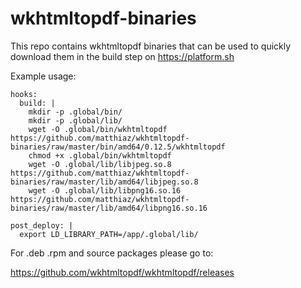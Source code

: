 # wkhtmltopdf-binaries

This repo contains wkhtmltopdf binaries that can be used to quickly download them in the build step on https://platform.sh

Example usage:
```
hooks:
  build: |
    mkdir -p .global/bin/
    mkdir -p .global/lib/
    wget -O .global/bin/wkhtmltopdf https://github.com/matthiaz/wkhtmltopdf-binaries/raw/master/bin/amd64/0.12.5/wkhtmltopdf
    chmod +x .global/bin/wkhtmltopdf
    wget -O .global/lib/libjpeg.so.8 https://github.com/matthiaz/wkhtmltopdf-binaries/raw/master/lib/amd64/libjpeg.so.8
    wget -O .global/lib/libpng16.so.16 https://github.com/matthiaz/wkhtmltopdf-binaries/raw/master/lib/amd64/libpng16.so.16
    
post_deploy: |
  export LD_LIBRARY_PATH=/app/.global/lib/
```

For .deb .rpm and source packages please go to: 

https://github.com/wkhtmltopdf/wkhtmltopdf/releases
